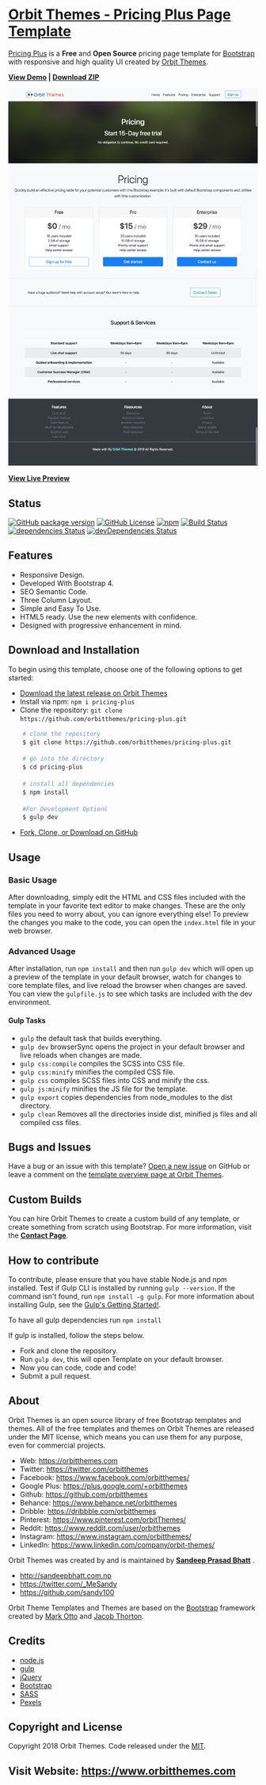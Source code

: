 # [Orbit Themes - Pricing Plus Page Template](https://orbitthemes.com/preview/pricing-plus/)

[Pricing Plus](https://orbitthemes.com/downloads/pricing-plus/) is a **Free** and **Open Source** pricing page template for [Bootstrap](https://getbootstrap.com/) with responsive and high quality UI created by [Orbit Themes](https://orbitthemes.com/).


<strong><a href="https://orbitthemes.com/preview/pricing-plus/">View Demo</a> | <a href="https://github.com/orbitthemes/pricing-plus/archive/master.zip">Download ZIP</a></strong>

[![Pricing Plus Template Preview](https://raw.githubusercontent.com/orbitthemes/Orbit-Themes/master/assets/pricing-plus.png)](https://orbitthemes.com/preview/pricing-plus/)


**[View Live Preview](https://orbitthemes.com/preview/pricing-plus/)**

## Status
[![GitHub package version](https://img.shields.io/github/package-json/v/badges/shields.svg)](https://github.com/orbitthemes/pricing-plus)
[![GitHub License](https://img.shields.io/badge/license-MIT-blue.svg)](https://raw.githubusercontent.com/orbitthemes/pricing-plus/master/LICENSE)
[![npm](https://img.shields.io/npm/v/npm.svg)](https://www.npmjs.com/package/pricing-plus)
[![Build Status](https://travis-ci.org/orbitthemes/pricing-plus.svg?branch=master)](https://travis-ci.org/orbitthemes/pricing-plus)
[![dependencies Status](https://david-dm.org/orbitthemes/pricing-plus/status.svg)](https://david-dm.org/orbitthemes/pricing-plus)
[![devDependencies Status](https://david-dm.org/orbitthemes/pricing-plus/dev-status.svg)](https://david-dm.org/orbitthemes/pricing-plus?type=dev)

## Features

- Responsive Design.
- Developed With Bootstrap 4.
- SEO Semantic Code.
- Three Column Layout.
- Simple and Easy To Use.
- HTML5 ready. Use the new elements with confidence.
- Designed with progressive enhancement in mind.

## Download and Installation

To begin using this template, choose one of the following options to get started:
* [Download the latest release on Orbit Themes](https://orbitthemes.com/downloads/pricing-plus/)
* Install via npm: `npm i pricing-plus`
* Clone the repository: `git clone https://github.com/orbitthemes/pricing-plus.git`
```sh
    # clone the repository
    $ git clone https://github.com/orbitthemes/pricing-plus.git

    # go into the directory
    $ cd pricing-plus

    # install all dependencies
    $ npm install

    #For Development Options
    $ gulp dev
```

* [Fork, Clone, or Download on GitHub](https://github.com/orbitthemes/pricing-plus)

## Usage


### Basic Usage

After downloading, simply edit the HTML and CSS files included with the template in your favorite text editor to make changes. These are the only files you need to worry about, you can ignore everything else! To preview the changes you make to the code, you can open the `index.html` file in your web browser.

### Advanced Usage

After installation, run `npm install` and then run `gulp dev` which will open up a preview of the template in your default browser, watch for changes to core template files, and live reload the browser when changes are saved. You can view the `gulpfile.js` to see which tasks are included with the dev environment.

#### Gulp Tasks

- `gulp` the default task that builds everything.
- `gulp dev` browserSync opens the project in your default browser and live reloads when changes are made.
- `gulp css:compile` compiles the SCSS into CSS file.
- `gulp css:minify` minifies the compiled CSS file.
- `gulp css` compiles SCSS files into CSS and minify the css.
- `gulp js:minify` minifies the JS file for the template.
- `gulp export` copies dependencies from node_modules to the dist directory.
- `gulp clean` Removes all the directories inside dist, minified js files and all compiled css files.

## Bugs and Issues

Have a bug or an issue with this template? [Open a new issue](https://github.com/orbitthemes/pricing-plus/issues) on GitHub or leave a comment on the [template overview page at Orbit Themes](https://orbitthemes.com/downloads/pricing-plus/).

## Custom Builds

You can hire Orbit Themes to create a custom build of any template, or create something from scratch using Bootstrap. For more information, visit the **[Contact Page](https://orbitthemes.com/contact/)**.

<!-- ## Other Templates -->
<!-- List Other Templates Of Orbit Themes -->

<!-- ## Useful Links -->
<!-- OrbitThemes Blog Post Links Related To the Template. -->

## How to contribute

To contribute, please ensure that you have stable Node.js and npm installed.
Test if Gulp CLI is installed by running `gulp --version`. If the command isn't found, run `npm install -g gulp`. For more information about installing Gulp, see the [Gulp's Getting Started!](https://gulpjs.org/getting-started).

To have all gulp dependencies run `npm install`

If gulp is installed, follow the steps below.

* Fork and clone the repository.
* Run `gulp dev`, this will open Template on your default browser.
* Now you can code, code and code!
* Submit a pull request.

## About

Orbit Themes is an open source library of free Bootstrap templates and themes. All of the free templates and themes on Orbit Themes are released under the MIT license, which means you can use them for any purpose, even for commercial projects.

* Web: https://orbitthemes.com
* Twitter: https://twitter.com/orbitthemes
* Facebook: https://www.facebook.com/orbitthemes/
* Google Plus: https://plus.google.com/+orbitthemes
* Github: https://github.com/orbitthemes
* Behance: https://www.behance.net/orbitthemes
* Dribble: https://dribbble.com/orbitthemes
* Pinterest: https://www.pinterest.com/orbitThemes/
* Reddit: https://www.reddit.com/user/orbitthemes
* Instagram: https://www.instagram.com/orbitthemes/
* LinkedIn: https://www.linkedin.com/company/orbit-themes/

Orbit Themes was created by and is maintained by **[Sandeep Prasad Bhatt](http://sandeepbhatt.com.np/)** .

* http://sandeepbhatt.com.np
* https://twitter.com/_MeSandy
* https://github.com/sandy100

Orbit Theme Templates and Themes are based on the [Bootstrap](http://getbootstrap.com/) framework created by [Mark Otto](https://twitter.com/mdo) and [Jacob Thorton](https://twitter.com/fat).


## Credits

* [node.js](http://nodejs.org/)
* [gulp](http://gulpjs.com/)
* [jQuery](http://jquery.com/)
* [Bootstrap](http://getbootstrap.com/)
* [SASS](https://sass-lang.com/)
* [Pexels](https://www.pexels.com/)

## Copyright and License

Copyright 2018 Orbit Themes. Code released under the [MIT](https://raw.githubusercontent.com/orbitthemes/pricing-plus/master/LICENSE).

## Visit Website: https://www.orbitthemes.com

